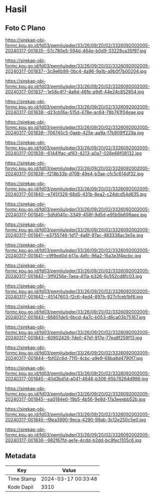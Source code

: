# Hasil

## Foto C Plano

https://sirekap-obj-formc.kpu.go.id/fd03/pemilu/pdpr/33/26/09/20/02/3326092002005-20240317-001835--57c780e5-594d-464e-b0d9-33228ca35f97.jpg

https://sirekap-obj-formc.kpu.go.id/fd03/pemilu/pdpr/33/26/09/20/02/3326092002005-20240317-001837--3c9e6b99-0bc4-4a96-9a1b-a9b0f7b00204.jpg

https://sirekap-obj-formc.kpu.go.id/fd03/pemilu/pdpr/33/26/09/20/02/3326092002005-20240317-001837--1e58c4f7-4a6d-46fe-a9df-44e24c852854.jpg

https://sirekap-obj-formc.kpu.go.id/fd03/pemilu/pdpr/33/26/09/20/02/3326092002005-20240317-001838--d23cb16a-515d-478e-ac64-78b761f04eae.jpg

https://sirekap-obj-formc.kpu.go.id/fd03/pemilu/pdpr/33/26/09/20/02/3326092002005-20240317-001838--706745c5-0aeb-425e-aa9a-f7b909ff229a.jpg

https://sirekap-obj-formc.kpu.go.id/fd03/pemilu/pdpr/33/26/09/20/02/3326092002005-20240317-001839--61441fac-af83-4213-a0a7-028e68f08132.jpg

https://sirekap-obj-formc.kpu.go.id/fd03/pemilu/pdpr/33/26/09/20/02/3326092002005-20240317-001839--f218b33b-d708-49e4-b3ae-cfc5c614df32.jpg

https://sirekap-obj-formc.kpu.go.id/fd03/pemilu/pdpr/33/26/09/20/02/3326092002005-20240317-001840--e745f329-68d5-431b-8ea2-c24dcd54d635.jpg

https://sirekap-obj-formc.kpu.go.id/fd03/pemilu/pdpr/33/26/09/20/02/3326092002005-20240317-001840--5dfd040c-3349-458f-9d5d-e95b5b699aee.jpg

https://sirekap-obj-formc.kpu.go.id/fd03/pemilu/pdpr/33/26/09/20/02/3326092002005-20240317-001841--e3755746-1d17-4a6f-97ac-483338ac3e5e.jpg

https://sirekap-obj-formc.kpu.go.id/fd03/pemilu/pdpr/33/26/09/20/02/3326092002005-20240317-001841--c9f9ed0d-b17a-4dfc-96a2-15a3e3f4ecbc.jpg

https://sirekap-obj-formc.kpu.go.id/fd03/pemilu/pdpr/33/26/09/20/02/3326092002005-20240317-001842--3ff9256e-7aea-411a-b326-6c552cd8fc03.jpg

https://sirekap-obj-formc.kpu.go.id/fd03/pemilu/pdpr/33/26/09/20/02/3326092002005-20240317-001842--45147603-f2c6-4ed4-897b-927cfceb1bf6.jpg

https://sirekap-obj-formc.kpu.go.id/fd03/pemilu/pdpr/33/26/09/20/02/3326092002005-20240317-001843--66801de5-6bcd-4a7c-b053-d6ca03b75167.jpg

https://sirekap-obj-formc.kpu.go.id/fd03/pemilu/pdpr/33/26/09/20/02/3326092002005-20240317-001843--60902426-7de0-47ef-917e-77ea8f259f13.jpg

https://sirekap-obj-formc.kpu.go.id/fd03/pemilu/pdpr/33/26/09/20/02/3326092002005-20240317-001844--fbf02c6d-7115-4cbc-a9e9-68ba8d4790f7.jpg

https://sirekap-obj-formc.kpu.go.id/fd03/pemilu/pdpr/33/26/09/20/02/3326092002005-20240317-001845--40d3bd1d-a041-4648-b306-65b78264d998.jpg

https://sirekap-obj-formc.kpu.go.id/fd03/pemilu/pdpr/33/26/09/20/02/3326092002005-20240317-001845--ea0184e0-19b5-4b56-9e8d-17a3eeebb52b.jpg

https://sirekap-obj-formc.kpu.go.id/fd03/pemilu/pdpr/33/26/09/20/02/3326092002005-20240317-001845--f8ea3990-9eca-4290-99ab-3c12e250c5e0.jpg

https://sirekap-obj-formc.kpu.go.id/fd03/pemilu/pdpr/33/26/09/20/02/3326092002005-20240317-001836--982f67fd-ae1e-4cdd-b2dd-bc9fec1105c6.jpg


## Metadata

| Key        | Value               |
| ---------- | ------------------- |
| Time Stamp | 2024-03-17 00:33:48 |
| Kode Dapil | 3310                |



